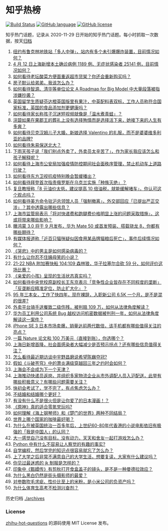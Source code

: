 # 知乎热榜
[![Build Status](https://github.com/ToWeLong/zhihu-hot-questions/workflows/CI/badge.svg)](https://github.com/ToWeLong/zhihu-hot-questions/actions)
[![GitHub language](https://img.shields.io/badge/language-golang-orange.svg)](https://golang.org/)
[![GitHub license](https://img.shields.io/github/license/ToWeLong/zhihu-hot-questions)](https://github.com/ToWeLong/zhihu-hot-questions/blob/main/LICENSE)

知乎热门话题，记录从 2020-11-29 日开始的知乎热门话题。每小时抓取一次数据，按天[归档](./archives)

<!-- BEGIN -->

1. [纽约布鲁克林地铁站「多人中弹」，站内有多个未引爆爆炸装置，目前情况如何？](https://www.zhihu.com/question/527561993)
1. [4 月 12 日上海新增本土确诊病例 1189 例、无症状感染者 25141 例，目前情况如何？](https://www.zhihu.com/question/527624299)
1. [如何看待老坛酸菜方便面重返超市货架？你还会重新购买吗？](https://www.zhihu.com/question/527515767)
1. [房子默认给弟弟，我该怎么办？](https://www.zhihu.com/question/382773413)
1. [如何看待智源、清华等单位论文 A Roadmap for Big Model 中大量段落被指涉嫌抄袭？](https://www.zhihu.com/question/527620020)
1. [英国留学生质疑芬达橙英国版里有果汁，中英配料表双标，工作人员称符合国家标准，英国的食品添加剂更健康吗？](https://www.zhihu.com/question/527348464)
1. [如何看待家长称孩子沉迷短视频就像是「温水煮青蛙」？](https://www.zhihu.com/question/527433463)
1. [浣碧如果在果郡王的葬礼上没有选择殉情而是选择活下来，她接下来的人生有多爽？](https://www.zhihu.com/question/523602564)
1. [如何看待贝克汉姆儿子大婚，新娘选择 Valentino 的礼服，而不是婆婆维多利亚的品牌?](https://www.zhihu.com/question/527442843)
1. [如何看待朱易保送北大？](https://www.zhihu.com/question/527626499)
1. [下雨天孩子说「我们别点外卖了，外卖员太辛苦了」，作为家长我应该怎么和孩子解释呢？](https://www.zhihu.com/question/520564499)
1. [如何看待上海市公安局加强疫情防控期间社会面秩序管理，禁止机动车上道路行驶？](https://www.zhihu.com/question/527638586)
1. [如何看待东方卫视抗疫特别晚会暂缓播出？](https://www.zhihu.com/question/527645872)
1. [如何看待拜登首次指责俄罗斯在乌克兰实施「种族灭绝」？](https://www.zhihu.com/question/527661221)
1. [复旦教授称「8 元油价太低，建议提高 10 倍油税，就能缓解堵车」，你认可这个观点吗？](https://www.zhihu.com/question/521827569)
1. [如何看待美方命令驻沪总领馆人员「强制撤离」，外交部回应「已提出严正交涉」？其中透露出哪些信息？](https://www.zhihu.com/question/527498647)
1. [上海市监管局表示「将对快递费和跑腿费价格明显上涨的问题采取措施」，这或将带来哪些影响？](https://www.zhihu.com/question/527651640)
1. [曝鸿蒙 3.0 将于 9 月发布，华为 Mate 50 或首发预装、搭载骁龙 8，你都有哪些期待？](https://www.zhihu.com/question/527228153)
1. [有媒体报道称「近百只猫咪疑似因食用某品牌猫粮后死亡」，事件后续情况如何？](https://www.zhihu.com/question/527673617)
1. [《哭悲》中的男主是如何感染病毒的？](https://www.zhihu.com/question/526780113)
1. [有什么让你忍不住姨母笑的小说？](https://www.zhihu.com/question/443447926)
1. [21-22 NBA 附加赛快船 104:109 森林狼，华子拉塞尔合砍 59 分，如何评价这场比赛？](https://www.zhihu.com/question/527627123)
1. [《亲爱的小孩》呈现的生活状态真实吗？](https://www.zhihu.com/question/527125052)
1. [如何看待中央党校原副校长王东京表示「竞争性企业皆存在不同程度的垄断」「反垄断应精准定位，防止扩大化」？](https://www.zhihu.com/question/527310101)
1. [95 年三本女，工作了快四年，现在裸辞，入职新公司 6.5K 一个月，是不是混的很差?](https://www.zhihu.com/question/527294434)
1. [外卖平台骑手送餐致二级伤残，被判赔 109 万，如何从法律角度解读？](https://www.zhihu.com/question/527624716)
1. [华为员工利用公司系统 Bug 越权访问机密数据被判刑一年，如何从法律角度解读这一案件？](https://www.zhihu.com/question/527455181)
1. [iPhone SE 3 日本市场卖爆，销量达前两代数倍，该手机都有哪些值得关注的亮点？](https://www.zhihu.com/question/527220671)
1. [一篇 Nature 论文和 100 万美元（直接到账），你选哪个？](https://www.zhihu.com/question/452216513)
1. [上海日新增首降，社会面感染者大幅减少是否预示拐点？还有哪些信息值得关注？](https://www.zhihu.com/question/527543343)
1. [怎么看待最近期访谈中宇野昌磨说希望陈巍夺冠?](https://www.zhihu.com/question/527410077)
1. [假如《斗破苍穹》中的萧炎满级穿越回三年之约时会如何？](https://www.zhihu.com/question/505387644)
1. [上海会不会成为下一个天津？](https://www.zhihu.com/question/517929844)
1. [上海推动快递员返岗，并组织多家物流企业从市外调配人员入沪配送，此举有哪些积极意义？有哪些问题需要关注？](https://www.zhihu.com/question/527438369)
1. [快初会考试了，学不完了，有点焦虑怎么办？](https://www.zhihu.com/question/527373477)
1. [不结婚和结婚哪个更好？](https://www.zhihu.com/question/527450980)
1. [有没有什么不是很火但是让你爱了的日本漫画！？](https://www.zhihu.com/question/357275991)
1. [《原神》真的适合零氪党玩吗?](https://www.zhihu.com/question/526756506)
1. [如何理解《海上钢琴师》和《楚门的世界》两种不同结局？](https://www.zhihu.com/question/388395612)
1. [世界上哪个国家的咖啡最好喝？](https://www.zhihu.com/question/526732443)
1. [为什么在被英国统治一百多年后，上世纪60-80年代香港的小说电影依旧有极强的「我是中国人」的认同？](https://www.zhihu.com/question/40148819)
1. [大一感觉自己没有目标，没有动力，天天和舍友一起打游戏怎么办？](https://www.zhihu.com/question/527628944)
1. [Python 中有什么不容易让人察觉的有趣的事实?](https://www.zhihu.com/question/517057824)
1. [自学编程，然后学完的知识点很容易就忘了怎么办？](https://www.zhihu.com/question/526649133)
1. [上了大学之后非常不满意自己的大学生活，想要复读，大家有什么建议吗？](https://www.zhihu.com/question/527660510)
1. [你见过最迷惑的 jk 制服是怎样的？](https://www.zhihu.com/question/405582662)
1. [印象中《甄嬛传》有剪秋打开食盒盖子的镜头，是不是一种曼德拉效应？](https://www.zhihu.com/question/522999665)
1. [为什么黑白仍然是街头摄影师的最爱？](https://www.zhihu.com/question/526343218)
1. [对参数吹毛求疵、性价比至上的米粉，是小米公司的负资产吗？](https://www.zhihu.com/question/527339809)
1. [为什么体育生高考不检测兴奋剂？](https://www.zhihu.com/question/478204524)

<!-- END -->

历史归档 [./archives](./archives)


### License
[zhihu-hot-questions](https://github.com/towelong/zhihu-hot-questions) 的源码使用 MIT License 发布。